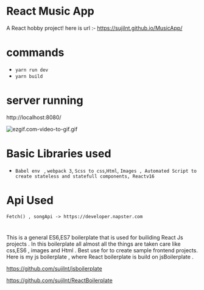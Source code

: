 # React Music App
A React hobby project! 
here is url :-  https://sujilnt.github.io/MusicApp/

# commands  
- `yarn run dev`
- `yarn build`


# server running 
http://localhost:8080/

![ezgif.com-video-to-gif.gif](https://github.com/sujilnt/MusicApp/blob/master/ezgif.com-video-to-gif.gif)


# Basic Libraries used 
- `Babel env ` , `webpack 3`, `Scss to css`,`Html`, `Images , Automated Script to create stateless and statefull components, Reactv16`

# Api Used
`Fetch() , songApi -> https://developer.napster.com `


#
This is a general ES6,ES7 boilerplate that is used for builiding  React Js projects .  In this boilerplate all almost all the things are taken care like css,ES6 , images and Html . Best use for to create sample  frontend projects. Here is my js boilerplate , where React boilerplate is build on jsBoilerplate . 

https://github.com/sujilnt/jsboilerplate

https://github.com/sujilnt/ReactBoilerplate


